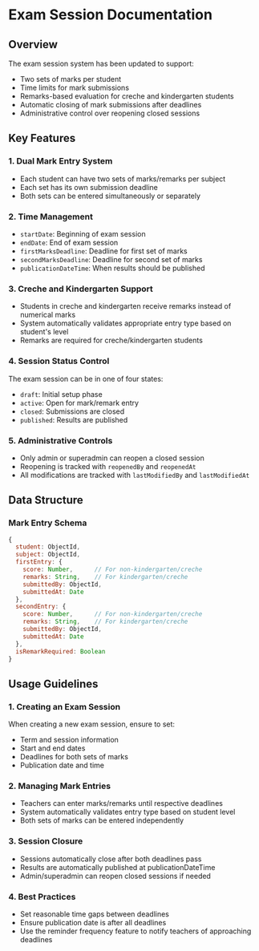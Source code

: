 # Exam Session Documentation

## Overview
The exam session system has been updated to support:
- Two sets of marks per student
- Time limits for mark submissions
- Remarks-based evaluation for creche and kindergarten students
- Automatic closing of mark submissions after deadlines
- Administrative control over reopening closed sessions

## Key Features

### 1. Dual Mark Entry System
- Each student can have two sets of marks/remarks per subject
- Each set has its own submission deadline
- Both sets can be entered simultaneously or separately

### 2. Time Management
- `startDate`: Beginning of exam session
- `endDate`: End of exam session
- `firstMarksDeadline`: Deadline for first set of marks
- `secondMarksDeadline`: Deadline for second set of marks
- `publicationDateTime`: When results should be published

### 3. Creche and Kindergarten Support
- Students in creche and kindergarten receive remarks instead of numerical marks
- System automatically validates appropriate entry type based on student's level
- Remarks are required for creche/kindergarten students

### 4. Session Status Control
The exam session can be in one of four states:
- `draft`: Initial setup phase
- `active`: Open for mark/remark entry
- `closed`: Submissions are closed
- `published`: Results are published

### 5. Administrative Controls
- Only admin or superadmin can reopen a closed session
- Reopening is tracked with `reopenedBy` and `reopenedAt`
- All modifications are tracked with `lastModifiedBy` and `lastModifiedAt`

## Data Structure

### Mark Entry Schema
```javascript
{
  student: ObjectId,
  subject: ObjectId,
  firstEntry: {
    score: Number,      // For non-kindergarten/creche
    remarks: String,    // For kindergarten/creche
    submittedBy: ObjectId,
    submittedAt: Date
  },
  secondEntry: {
    score: Number,      // For non-kindergarten/creche
    remarks: String,    // For kindergarten/creche
    submittedBy: ObjectId,
    submittedAt: Date
  },
  isRemarkRequired: Boolean
}
```

## Usage Guidelines

### 1. Creating an Exam Session
When creating a new exam session, ensure to set:
- Term and session information
- Start and end dates
- Deadlines for both sets of marks
- Publication date and time

### 2. Managing Mark Entries
- Teachers can enter marks/remarks until respective deadlines
- System automatically validates entry type based on student level
- Both sets of marks can be entered independently

### 3. Session Closure
- Sessions automatically close after both deadlines pass
- Results are automatically published at publicationDateTime
- Admin/superadmin can reopen closed sessions if needed

### 4. Best Practices
- Set reasonable time gaps between deadlines
- Ensure publication date is after all deadlines
- Use the reminder frequency feature to notify teachers of approaching deadlines